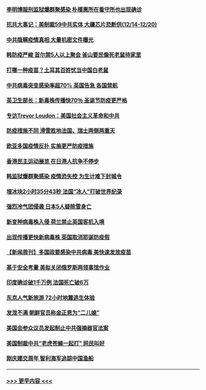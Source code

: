 #### [李明博服刑监狱爆群聚感染 朴槿惠所在看守所也出现确诊](../pages/prog202/a103014827.md?t=12211802) 
#### [抗共大事记：美制裁59中共实体 大疆芯片恐断供(12/14-12/20)](../pages/prog202/a103014834.md?t=12211802) 
#### [中共隐瞒疫情真相 大量机密文件曝光](../pages/prog202/a103014767.md?t=12211802) 
#### [韩防疫严峻 首尔禁5人以上聚会 釜山要民像死老鼠待家里](../pages/prog202/a103014728.md?t=12211802) 
#### [打哪一种疫苗？土耳其百姓忧当中国白老鼠](../pages/prog202/a103014644.md?t=12211802) 
#### [中共病毒突变感染率超70% 英国告急 各国禁航](../pages/prog202/a103014645.md?t=12211802) 
#### [英卫生部长：新毒株传播快70％ 圣诞节防疫更严格](../pages/prog202/a103014478.md?t=12211802) 
#### [专访Trevor Loudon：美国社会主义革命和中共](../pages/prog202/a103014469.md?t=12211802) 
#### [防疫措施不同 滑雪胜地法国、瑞士两侧两重天](../pages/prog202/a103014420.md?t=12211802) 
#### [欧亚多国疫情反扑 实施更严防疫措施](../pages/prog202/a103014396.md?t=12211802) 
#### [香港民主运动展览 在日港人抗争不停步](../pages/prog202/a103014383.md?t=12211802) 
#### [韩监狱爆群聚感染 疫情恐失控 为生计难下封城令](../pages/prog202/a103014303.md?t=12211802) 
#### [埋冰块2小时35分43秒 法国“冰人”打破世界纪录](../pages/prog202/a103014275.md?t=12211802) 
#### [强烈冷气团侵袭 日本5人疑除雪身亡](../pages/prog202/a103014157.md?t=12211802) 
#### [新变种病毒株入侵 荷兰禁止英国客机入境](../pages/prog202/a103014112.md?t=12211802) 
#### [出现传播更快新病毒株 英国取消耶诞防疫假](../pages/prog202/a103014089.md?t=12211802) 
#### [【新闻周刊】多国政要感染中共病毒 美快速发放疫苗](../pages/prog202/a103013995.md?t=12211802) 
#### [基于安全考量 美拟关闭俄罗斯两领事馆作业](../pages/prog202/a103013894.md?t=12211802) 
#### [印度确诊破1千万例 法国死亡破6万](../pages/prog202/a103013884.md?t=12211802) 
#### [东京人气新旅游 72小时地震逃生体验](../pages/prog202/a103013760.md?t=12211802) 
#### [发泄不满 朝鲜官员称金正恩为“二儿媳”](../pages/prog202/a103013580.md?t=12211802) 
#### [美国会参众议员发起制止中共强摘器官法案](../pages/prog202/a103013589.md?t=12211802) 
#### [美国制裁中共“老虎苍蝇一起打” 网民叫好](../pages/prog202/a103013579.md?t=12211802) 
#### [刚庆建交周年 智利海军追踪中国渔船](../pages/prog202/a103013451.md?t=12211802) 

----
#### [ >>> 更早内容 <<< ](../indexes/prog202-earlier.md)
